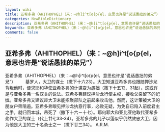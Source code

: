 ```yaml
---
layout: wiki
title: 亚希多弗（AHITHOPHEL）（来：~@h]i^t[o{p{el，意思也许是“说话愚拙的弟兄”）
categories: NewBibleDictionary
description: 亚希多弗（AHITHOPHEL）（来：~@h]i^t[o{p{el，意思也许是“说话愚拙的弟兄”）
keywords: 亚希多弗（AHITHOPHEL）（来：~@h]i^t[o{p{el，意思也许是“说话愚拙的弟兄”）
comments: false
---
```


## 亚希多弗（AHITHOPHEL）（来：~@h]i^t[o{p{el，意思也许是“说话愚拙的弟兄”）



亚希多弗（AHITHOPHEL）（来：~@h]i^t[o{p{el，意思也许是“说话愚拙的弟兄”）
　　基罗人，大卫的谋士（撒下十六23）。大卫知道亚希多弗也跟随押沙龙背叛他时，便求耶和华使亚希多弗的计谋变为愚拙（撒下十五12、31起），这或许是与亚希多弗一名双关的说法。亚希多弗建议押沙龙行使主权，接收父亲留下的妃嫔。亚希多弗又建议趁大卫未能招聚部队之前起来攻击他。然而，这计策被大卫的朋友户筛阻遏。亚希多弗眼见押沙龙执意行事，必败无疑，为免自已陷入前度君主之手，就归回本城，吊死了（撒下十六－十七）。耶何耶大和亚比亚他取代亚希多弗作大卫的谋士（代上廿七33-34）。亚希多弗的儿子以莲似乎仍然效忠大卫，因为他是大卫的三十名勇士之一（撒下廿三34）。
A.R.M.



